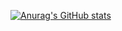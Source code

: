 [![Anurag's GitHub stats](https://github-readme-stats.vercel.app/api?username=aberranthacker)](https://github.com/anuraghazra/github-readme-stats)
